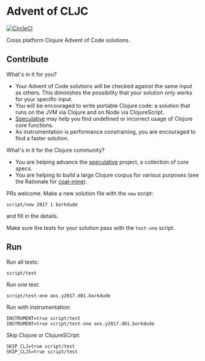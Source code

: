# Advent of CLJC
[![CircleCI](https://circleci.com/gh/borkdude/advent-of-spec/tree/master.svg?style=svg)](https://circleci.com/gh/borkdude/advent-of-cljc/tree/master)

Cross platform Clojure Advent of Code solutions.

## Contribute

What's in it for you?
* Your Advent of Code solutions will be checked against the same input as others. This diminishes the possibility that your solution only works for your specific input.
* You will be encouraged to write portable Clojure code: a solution that runs on the JVM via Clojure and on Node via ClojureScript.
* [Speculative](https://github.com/slipset/speculative) may help you find undefined or incorrect usage of Clojure core functions.
* As instrumentation is performance constraining, you are encouraged to find a faster solution.

What's in it for the Clojure community?
* You are helping advance the [speculative](https://github.com/slipset/speculative) project, a collection of core specs.
* You are helping to build a large Clojure corpus for various purposes (see the Rationale for [coal-mine](https://github.com/mfikes/coal-mine)).

PRs welcome. Make a new solution file with the `new` script:

    script/new 2017 1 borkdude

and fill in the details.

Make sure the tests for your solution pass with the `test-one` script.

## Run

Run all tests:

    script/test

Run one test:

    script/test-one aos.y2017.d01.borkdude
    
Run with instrumentation:

    INSTRUMENT=true script/test
    INSTRUMENT=true script/test-one aos.y2017.d01.borkdude

Skip Clojure or ClojureSCript:

    SKIP_CLJ=true script/test
    SKIP_CLJS=true script/test
